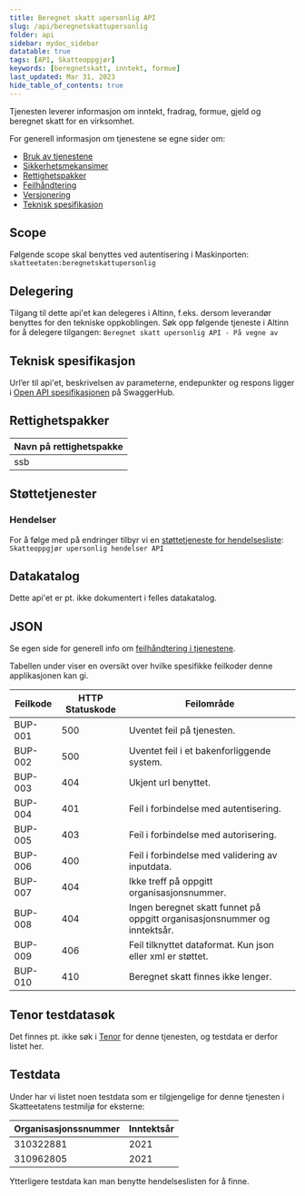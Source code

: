 ```yaml
---
title: Beregnet skatt upersonlig API
slug: /api/beregnetskattupersonlig
folder: api
sidebar: mydoc_sidebar
datatable: true
tags: [API, Skatteoppgjør]
keywords: [beregnetskatt, inntekt, formue]
last_updated: Mar 31, 2023
hide_table_of_contents: true
---
```

<summary>Tjenesten leverer informasjon om inntekt, fradrag, formue, gjeld og beregnet skatt for en virksomhet.</summary>

<Tabs underline={true}>
<TabItem headerText="Om tjenesten" itemKey="itemKey-1" default>

For generell informasjon om tjenestene se egne sider om:

* [Bruk av tjenestene](../om/bruk.md)
* [Sikkerhetsmekansimer](../om/sikkerhet.md)
* [Rettighetspakker](../om/rettighetspakker.md)
* [Feilhåndtering](../om/feil.md)
* [Versjonering](../om/versjoner.md)
* [Teknisk spesifikasjon](../om/tekniskspesifikasjon.md)

## Scope
Følgende scope skal benyttes ved autentisering i Maskinporten: `skatteetaten:beregnetskattupersonlig`

## Delegering
Tilgang til dette api'et kan delegeres i Altinn, f.eks. dersom leverandør benyttes for den tekniske oppkoblingen. Søk
opp følgende tjeneste i Altinn for å delegere tilgangen: `Beregnet skatt upersonlig API - På vegne av`

## Teknisk spesifikasjon
Url’er til api'et, beskrivelsen av parameterne, endepunkter og respons ligger i [Open API spesifikasjonen](https://app.swaggerhub.com/apis/Skatteetaten_Deling/beregnet-skatt-upersonlig-api)
på SwaggerHub.

## Rettighetspakker
| Navn på rettighetspakke |	
|-------------------------|
| ssb                     |

## Støttetjenester

### Hendelser
For å følge med på endringer tilbyr vi
en [støttetjeneste for hendelsesliste](./hendelser.md): `Skatteoppgjør upersonlig hendelser API`

## Datakatalog
Dette api'et er pt. ikke dokumentert i felles datakatalog.

</TabItem>
<TabItem headerText="Eksempler" itemKey="itemKey-2"> 

## JSON

</TabItem>
<TabItem headerText="Feilkoder" itemKey="itemKey-3">

Se egen side for generell info om [feilhåndtering i tjenestene](../om/feil.md).

Tabellen under viser en oversikt over hvilke spesifikke feilkoder denne applikasjonen kan gi.

| Feilkode | HTTP Statuskode | Feilområde                                                                        |
|----------|-----------------|-----------------------------------------------------------------------------------|
| BUP-001  | 500             | Uventet feil på tjenesten.                                                        |
| BUP-002  | 500             | Uventet feil i et bakenforliggende system.                                        |
| BUP-003  | 404             | Ukjent url benyttet.                                                              |
| BUP-004  | 401             | Feil i forbindelse med autentisering.                                             |
| BUP-005  | 403             | Feil i forbindelse med autorisering.                                              |
| BUP-006  | 400             | Feil i forbindelse med validering av inputdata.                                   |
| BUP-007  | 404             | Ikke treff på oppgitt organisasjonsnummer.                                        |
| BUP-008  | 404             | Ingen beregnet skatt funnet på oppgitt organisasjonsnummer og inntektsår. |
| BUP-009  | 406             | Feil tilknyttet dataformat. Kun json eller xml er støttet.                        |
| BUP-010  | 410             | Beregnet skatt finnes ikke lenger.                                                |

</TabItem>
<TabItem headerText="Informasjonsmodell" itemKey="itemKey-4">

</TabItem>
<TabItem headerText="Test" itemKey="itemKey-5">

## Tenor testdatasøk
Det finnes pt. ikke søk i [Tenor](../test/tenor.md) for denne tjenesten, og testdata er derfor listet her.

## Testdata

Under har vi listet noen testdata som er tilgjengelige for denne tjenesten i Skatteetatens testmiljø for eksterne: 

| Organisasjonssnummer | Inntektsår |
|---|---|
| 310322881  | 2021 |
| 310962805  | 2021 |
  
Ytterligere testdata kan man benytte hendelseslisten for å finne.

</TabItem>
</Tabs>

